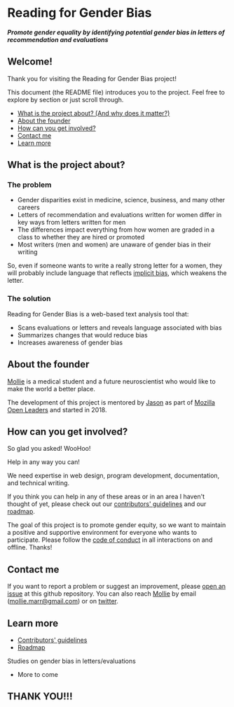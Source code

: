 # Reading for Gender Bias

***Promote gender equality by identifying potential gender bias in letters of recommendation and evaluations***

## Welcome! 

Thank you for visiting the Reading for Gender Bias project!

This document (the README file) introduces you to the project.  Feel free to explore by section or just scroll through.

* [What is the project about? (And why does it matter?)](#what-is-the-project-about)
* [About the founder](#about-the-founder)
* [How can you get involved?](#how-can-you-get-involved)
* [Contact me](#contact-me)
* [Learn more](#learn-more)

## What is the project about?

### The problem

* Gender disparities exist in medicine, science, business, and many other careers
* Letters of recommendation and evaluations written for women differ in key ways from letters written for men
* The differences impact everything from how women are graded in a class to whether they are hired or promoted 
* Most writers (men and women) are unaware of gender bias in their writing 

So, even if someone wants to write a really strong letter for a women, they will probably include language that reflects [implicit bias][link_implicitbias], which weakens the letter.

### The solution

Reading for Gender Bias is a web-based text analysis tool that:

* Scans evaluations or letters and reveals language associated with bias
* Summarizes changes that would reduce bias
* Increases awareness of gender bias

## About the founder

[Mollie][link_Mollie] is a medical student and a future neuroscientist who would like to make the world a better place.

The development of this project is mentored by [Jason][link_Jason] as part of [Mozilla Open Leaders][link_mozilla] and started in 2018.

## How can you get involved?

So glad you asked!  WooHoo!

Help in any way you can!

We need expertise in web design, program development, documentation, and technical writing.

If you think you can help in any of these areas or in an area I haven't thought of yet, please check out our [contributors' guidelines](CONTRIBUTING.md) and our [roadmap](roadmap).

The goal of this project is to promote gender equity, so we want to maintain a positive and supportive environment for everyone who wants to participate.  Please follow the [code of conduct](CODE_OF_CONDUCT.md) in all interactions on and offline.  Thanks!

## Contact me

If you want to report a problem or suggest an improvement, please [open an issue](../../issues) at this github repository.  You can also reach [Mollie](link_Mollie) by email (mollie.marr@gmail.com) or on [twitter](https://twitter.com/MollieMarr).

## Learn more

* [Contributors' guidelines](CONTRIBUTING.md)
* [Roadmap](../../XXX)

Studies on gender bias in letters/evaluations

* More to come

## THANK YOU!!!

[link_implicitbias]: https://en.wikipedia.org/wiki/Implicit_stereotype
[link_Jason]: https://XXXX
[link_Mollie]: https://XXX
[link_mozilla]: https://mozilla.github.io/leadership-training/

